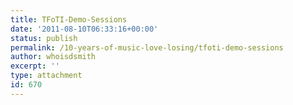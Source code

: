 ```yaml
---
title: TFoTI-Demo-Sessions
date: '2011-08-10T06:33:16+00:00'
status: publish
permalink: /10-years-of-music-love-losing/tfoti-demo-sessions
author: whoisdsmith
excerpt: ''
type: attachment
id: 670
---
```

<!DOCTYPE html PUBLIC "-//W3C//DTD HTML 4.0 Transitional//EN" "http://www.w3.org/TR/REC-html40/loose.dtd">
<?xml encoding="UTF-8">
